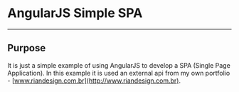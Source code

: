 # AngularJS Simple SPA

***

## Purpose

It is just a simple example of using AngularJS to develop a SPA (Single Page Application). In this example it is used an external api from my own portfolio - [www.riandesign.com.br](http://www.riandesign.com.br).

